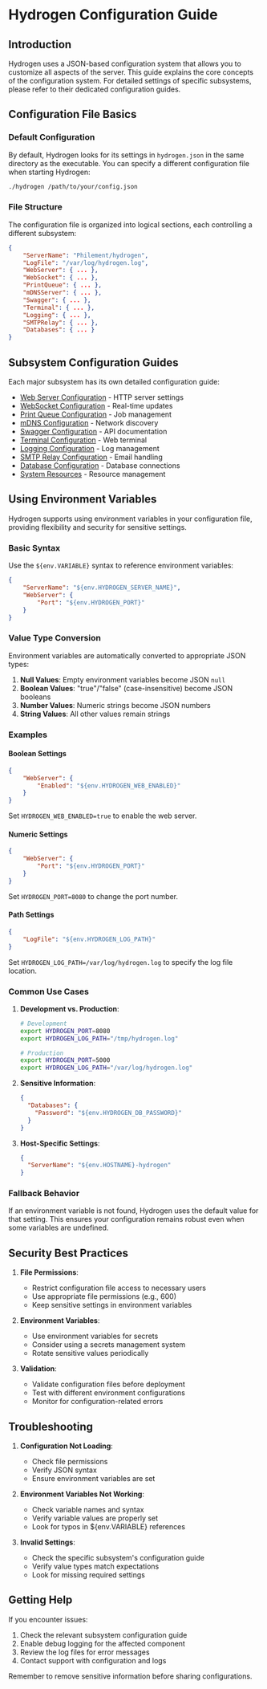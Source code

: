 # Hydrogen Configuration Guide

## Introduction

Hydrogen uses a JSON-based configuration system that allows you to customize all aspects of the server. This guide explains the core concepts of the configuration system. For detailed settings of specific subsystems, please refer to their dedicated configuration guides.

## Configuration File Basics

### Default Configuration

By default, Hydrogen looks for its settings in `hydrogen.json` in the same directory as the executable. You can specify a different configuration file when starting Hydrogen:

```bash
./hydrogen /path/to/your/config.json
```

### File Structure

The configuration file is organized into logical sections, each controlling a different subsystem:

```json
{
    "ServerName": "Philement/hydrogen",
    "LogFile": "/var/log/hydrogen.log",
    "WebServer": { ... },
    "WebSocket": { ... },
    "PrintQueue": { ... },
    "mDNSServer": { ... },
    "Swagger": { ... },
    "Terminal": { ... },
    "Logging": { ... },
    "SMTPRelay": { ... },
    "Databases": { ... }
}
```

## Subsystem Configuration Guides

Each major subsystem has its own detailed configuration guide:

- [Web Server Configuration](reference/webserver_configuration.md) - HTTP server settings
- [WebSocket Configuration](reference/websocket_configuration.md) - Real-time updates
- [Print Queue Configuration](reference/printqueue_configuration.md) - Job management
- [mDNS Configuration](reference/mdns_configuration.md) - Network discovery
- [Swagger Configuration](reference/swagger_configuration.md) - API documentation
- [Terminal Configuration](reference/terminal_configuration.md) - Web terminal
- [Logging Configuration](reference/logging_configuration.md) - Log management
- [SMTP Relay Configuration](reference/smtp_configuration.md) - Email handling
- [Database Configuration](reference/database_configuration.md) - Database connections
- [System Resources](reference/resources_configuration.md) - Resource management

## Using Environment Variables

Hydrogen supports using environment variables in your configuration file, providing flexibility and security for sensitive settings.

### Basic Syntax

Use the `${env.VARIABLE}` syntax to reference environment variables:

```json
{
    "ServerName": "${env.HYDROGEN_SERVER_NAME}",
    "WebServer": {
        "Port": "${env.HYDROGEN_PORT}"
    }
}
```

### Value Type Conversion

Environment variables are automatically converted to appropriate JSON types:

1. **Null Values**: Empty environment variables become JSON `null`
2. **Boolean Values**: "true"/"false" (case-insensitive) become JSON booleans
3. **Number Values**: Numeric strings become JSON numbers
4. **String Values**: All other values remain strings

### Examples

#### Boolean Settings

```json
{
    "WebServer": {
        "Enabled": "${env.HYDROGEN_WEB_ENABLED}"
    }
}
```

Set `HYDROGEN_WEB_ENABLED=true` to enable the web server.

#### Numeric Settings

```json
{
    "WebServer": {
        "Port": "${env.HYDROGEN_PORT}"
    }
}
```

Set `HYDROGEN_PORT=8080` to change the port number.

#### Path Settings

```json
{
    "LogFile": "${env.HYDROGEN_LOG_PATH}"
}
```

Set `HYDROGEN_LOG_PATH=/var/log/hydrogen.log` to specify the log file location.

### Common Use Cases

1. **Development vs. Production**:

   ```bash
   # Development
   export HYDROGEN_PORT=8080
   export HYDROGEN_LOG_PATH="/tmp/hydrogen.log"
   
   # Production
   export HYDROGEN_PORT=5000
   export HYDROGEN_LOG_PATH="/var/log/hydrogen.log"
   ```

2. **Sensitive Information**:

   ```json
   {
     "Databases": {
       "Password": "${env.HYDROGEN_DB_PASSWORD}"
     }
   }
   ```

3. **Host-Specific Settings**:

   ```json
   {
     "ServerName": "${env.HOSTNAME}-hydrogen"
   }
   ```

### Fallback Behavior

If an environment variable is not found, Hydrogen uses the default value for that setting. This ensures your configuration remains robust even when some variables are undefined.

## Security Best Practices

1. **File Permissions**:
   - Restrict configuration file access to necessary users
   - Use appropriate file permissions (e.g., 600)
   - Keep sensitive settings in environment variables

2. **Environment Variables**:
   - Use environment variables for secrets
   - Consider using a secrets management system
   - Rotate sensitive values periodically

3. **Validation**:
   - Validate configuration files before deployment
   - Test with different environment configurations
   - Monitor for configuration-related errors

## Troubleshooting

1. **Configuration Not Loading**:
   - Check file permissions
   - Verify JSON syntax
   - Ensure environment variables are set

2. **Environment Variables Not Working**:
   - Check variable names and syntax
   - Verify variable values are properly set
   - Look for typos in ${env.VARIABLE} references

3. **Invalid Settings**:
   - Check the specific subsystem's configuration guide
   - Verify value types match expectations
   - Look for missing required settings

## Getting Help

If you encounter issues:

1. Check the relevant subsystem configuration guide
2. Enable debug logging for the affected component
3. Review the log files for error messages
4. Contact support with configuration and logs

Remember to remove sensitive information before sharing configurations.
